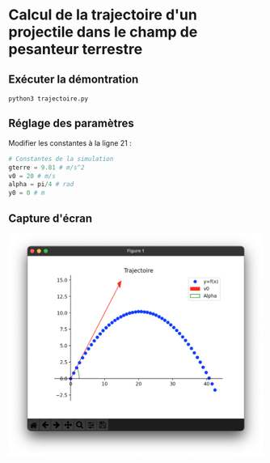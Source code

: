 # Calcul de la trajectoire d'un projectile dans le champ de pesanteur terrestre

## Exécuter la démontration

```
python3 trajectoire.py
```

## Réglage des paramètres

Modifier les constantes à la ligne 21 :

```python
# Constantes de la simulation
gterre = 9.81 # m/s^2
v0 = 20 # m/s
alpha = pi/4 # rad
y0 = 0 # m
```

## Capture d'écran

![Capture d'écran](/screenshot.png?raw=true)